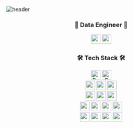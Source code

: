 ![header](https://capsule-render.vercel.app/api?type=waving&color=gradient&height=190&section=header&text=JISU's%20GITHUB!&fontSize=50)

<div align=center>
  
  ### 🌱 Data Engineer 🌱
  <p align="center">
   <a href="mailto:s.zisu0417@gmail.com"><img height="25em" src="https://img.shields.io/badge/Gmail-d14836?style=flat-square&logo=Gmail&logoColor=white&link=gkdms325@gmail.com"/></a>
   <a href="https://hub.docker.com/u/zisu17" target="_blank"><img height="25em" src="https://img.shields.io/badge/DockerHub-2496ED?style=flat-square&logo=Docker&logoColor=white"/></a>
  </p>
  
  ### 🛠 Tech Stack 🛠
  <img height="25em" alt="Python" src ="https://img.shields.io/badge/Python-3776AB.svg?&style=flat-square&logo=Python&logoColor=white"/>
  <img height="25em" alt="R" src ="https://img.shields.io/badge/R-276DC3.svg?&style=flat-square&logo=R&logoColor=white"/>
  <br />
  <img height="25em" src="https://img.shields.io/badge/Hadoop-66CCFF?style=flat-square&logo=ApacheHadoop&logoColor=white"> 
  <img height="25em" src="https://img.shields.io/badge/Spark-E25A1C?style=flat-square&logo=Apache Spark&logoColor=white"> 
  <img height="25em" src="https://img.shields.io/badge/Docker-2496ED?style=flat-square&logo=Docker&logoColor=white"> 
  <br />
  <img height="25em" src="https://img.shields.io/badge/Oracle-F80000?style=flat-square&logo=Oracle&logoColor=white"> 
  <img height="25em" src="https://img.shields.io/badge/Airflow-017CEE?style=flat-square&logo=Apache Airflow&logoColor=white"> 
  <img height="25em" src="https://img.shields.io/badge/Kafka-231F20?style=flat-square&logo=Apache Kafka&logoColor=white"> 
  <br />
  <img height="25em" src="https://img.shields.io/badge/HTML5-E34F26?style=flat-square&logo=html5&logoColor=white"> 
  <img height="25em" src="https://img.shields.io/badge/CSS-1572B6?style=flat-square&logo=css3&logoColor=white"> 
  <img height="25em" src="https://img.shields.io/badge/Javascript-F7DF1E?style=flat-square&logo=javascript&logoColor=white">
  <img height="25em" src="https://img.shields.io/badge/Django-092E20?style=flat-square&logo=django&logoColor=white">
  <br />
  <img height="25em" src="https://img.shields.io/badge/Git-F05032?style=flat-square&logo=git&logoColor=white">
  <img height="25em" src="https://img.shields.io/badge/Github-181717?style=flat-square&logo=github&logoColor=white">
  <img height="25em" src="https://img.shields.io/badge/Slack-4A154B?style=flat-square&logo=Slack&logoColor=white">
  <img height="25em" src="https://img.shields.io/badge/Trello-0052CC?style=flat-square&logo=Trello&logoColor=white">
  
  <br />
  <br />
  <br />
  
</div>

<!--
**zisu17/zisu17** is a ✨ _special_ ✨ repository because its `README.md` (this file) appears on your GitHub profile.

Here are some ideas to get you started:

- 🔭 I’m currently working on ...
- 🌱 I’m currently learning ...
- 👯 I’m looking to collaborate on ...
- 🤔 I’m looking for help with ...
- 💬 Ask me about ...
- 📫 How to reach me: ...
- 😄 Pronouns: ...
- ⚡ Fun fact: ...
-->
